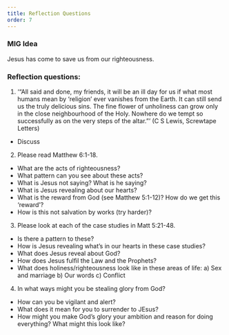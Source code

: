 ```yaml
---
title: Reflection Questions
order: 7
---
```


### MIG Idea

Jesus has come to save us from our righteousness. 

### Reflection questions:
1.  ‘“All said and done, my friends, it will be an ill day for us if what most humans mean by ‘religion’ ever vanishes from the Earth. It can still send us the truly delicious sins. The fine flower of unholiness can grow only in the close neighbourhood of the Holy. Nowhere do we tempt so successfully as on the very steps of the altar.”’ (C S Lewis, Screwtape Letters) 

- Discuss

2. Please read Matthew 6:1-18. 
- What are the acts of righteousness? 
- What pattern can you see about these acts? 
- What is Jesus not  saying? What is he saying? 
- What is Jesus revealing about our hearts? 
- What is the reward from God (see Matthew 5:1-12)? How do we get this ‘reward’? 
- How is this not salvation by works (try harder)? 

3. Please look at each of the case studies in Matt 5:21-48. 
- Is there a pattern to these?
- How is Jesus revealing what’s in our hearts in these case studies?
- What does Jesus reveal about God?
- How does Jesus fulfil the Law and the Prophets?
- What does holiness/righteousness look like in these areas of life:
a) Sex and marriage
b) Our words
c) Conflict

4. In what ways might you be stealing glory from God? 

- How can you be vigilant and alert? 
- What does it mean for you to surrender to JEsus? 
- How might you make God’s glory your ambition and reason for doing everything? What might this look like? 






